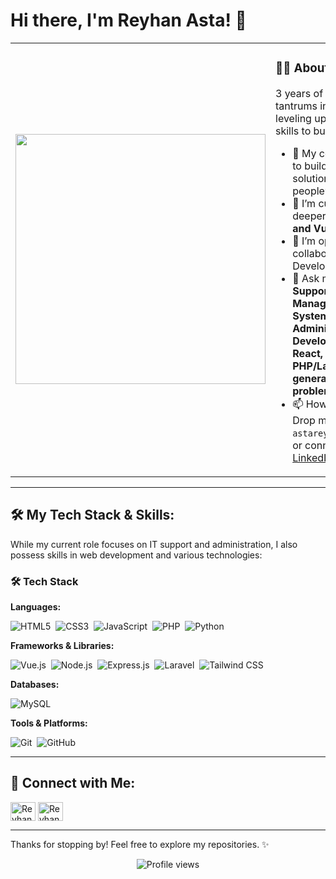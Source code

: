 # Hi there, I'm Reyhan Asta! 👋

<div align="left">
  <table border="0" cellspacing="0" cellpadding="0">
    <tr>
  <a href="https://imgur.com/Z4xXxvs">
    <td width="40%" align="center" valign="center">
    <img src="https://i.imgur.com/Z4xXxvs.png" width="400"/>
    </td>
    <td width="60%" align="left" valign="center">
      <h3>👨‍💻 <b>About Me</b></h3>
  3 years of fixing tech tantrums in clinics. Now leveling up my coding skills to build solutions!.
  
  * 🚀 My core mission is to build tech solutions that make people’s lives easier.
  * 🌱 I’m currently diving deeper into **Node.js and Vue.js**.
  * 👯 I’m open to collaborating on Web Development.
  * 💬 Ask me about **IT Support, Network Management, System Administration, Web Development (Vue, React, Node.js), PHP/Laravel, or general tech problem-solving**.
  * 📫 How to reach me: Drop me an email at `astareyhan@gmail.com` or connect on [LinkedIn](https://www.linkedin.com/in/reyhanasta).
    </td>
    </tr>
  </a>
  </table>
</div>

---

## 🛠️ My Tech Stack & Skills:

While my current role focuses on IT support and administration, I also possess skills in web development and various technologies:

### 🛠️ Tech Stack

**Languages:**
<p>
  <img src="https://img.shields.io/badge/HTML5-E34F26?style=for-the-badge&logo=html5&logoColor=white" alt="HTML5"/>&nbsp;
  <img src="https://img.shields.io/badge/CSS3-1572B6?style=for-the-badge&logo=css3&logoColor=white" alt="CSS3"/>&nbsp;
  <img src="https://img.shields.io/badge/JavaScript-F7DF1E?style=for-the-badge&logo=javascript&logoColor=black" alt="JavaScript"/>&nbsp;
  <img src="https://img.shields.io/badge/PHP-777BB4?style=for-the-badge&logo=php&logoColor=white" alt="PHP"/>&nbsp;
  <img src="https://img.shields.io/badge/Python-3776AB?style=for-the-badge&logo=python&logoColor=white" alt="Python"/>&nbsp;
</p>

**Frameworks & Libraries:**
<p>
  <img src="https://img.shields.io/badge/Vue.js-4FC08D?style=for-the-badge&logo=vue.js&logoColor=white" alt="Vue.js"/>&nbsp;
  <img src="https://img.shields.io/badge/Node.js-339933?style=for-the-badge&logo=node.js&logoColor=white" alt="Node.js"/>&nbsp;
  <img src="https://img.shields.io/badge/Express-000000?style=for-the-badge&logo=express&logoColor=white" alt="Express.js"/>&nbsp;
  <img src="https://img.shields.io/badge/Laravel-FF2D20?style=for-the-badge&logo=laravel&logoColor=white" alt="Laravel"/>&nbsp;
  <img src="https://img.shields.io/badge/Tailwind_CSS-06B6D4?style=for-the-badge&logo=tailwindcss&logoColor=white" alt="Tailwind CSS"/>&nbsp;
</p>

**Databases:**
<p>
  <img src="https://img.shields.io/badge/MySQL-4479A1?style=for-the-badge&logo=mysql&logoColor=white" alt="MySQL"/>&nbsp;
</p>

**Tools & Platforms:**
<p>
  <img src="https://img.shields.io/badge/Git-F05032?style=for-the-badge&logo=git&logoColor=white" alt="Git"/>&nbsp;
  <img src="https://img.shields.io/badge/GitHub-181717?style=for-the-badge&logo=github&logoColor=white" alt="GitHub"/>&nbsp;
</p>

---

## 🔗 Connect with Me:

<p align="left">
<a href="https://www.linkedin.com/in/reyhanasta" target="blank"><img align="center" src="https://raw.githubusercontent.com/rahuldkjain/github-profile-readme-generator/master/src/images/icons/Social/linked-in-alt.svg" alt="Reyhan Asta's LinkedIn" height="30" width="40" /></a>
<a href="https://astareyhan.my.id/" target="blank"><img align="center" src="https://raw.githubusercontent.com/rahuldkjain/github-profile-readme-generator/master/src/images/icons/Social/rss.svg" alt="Reyhan Asta's Website/Blog" height="30" width="40" /></a>
</p>

---

Thanks for stopping by! Feel free to explore my repositories. ✨

<p align="center">
  <img src="https://komarev.com/ghpvc/?username=reyhanasta&label=Profile%20Views&color=blueviolet&style=flat-square" alt="Profile views" />
</p>
